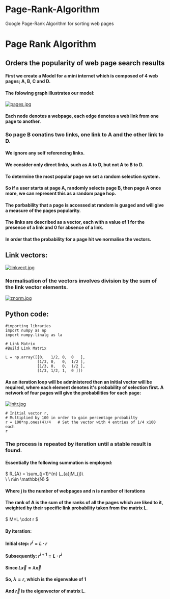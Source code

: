 # Page-Rank-Algorithm
Google Page-Rank Algorithm for sorting web pages

# Page Rank Algorithm
## Orders the popularity of web page search results
#### First we create a Model for a mini internet which is composed of 4 web pages; A, B, C and D.
#### The folowing graph illustrates our model:
[![pages.jpg](https://i.postimg.cc/6TJT6Yh5/pages.jpg)](https://postimg.cc/XBLnQKhT)
#### Each node denotes a webpage, each edge denotes a web link from one page to another.
### So page B conatins two links, one link to A and the other link to D.
#### We ignore any self referencing links.
#### We consider only direct links, such as A to D, but not A to B to D.

#### To determine the most popular page we set a random selection system.
#### So if a user starts at page A, randomly selects page B, then page A once more, we can represent this as a random page hop.
#### The porbability that a page is accessed at random is guaged and will give a measure of the pages popularity.
#### The links are described as a vector, each with a value of 1 for the presence of a link and 0 for absence of a link.
#### In order that the probability for a page hit we normalise the vectors.

## Link vectors:
[![linkvect.jpg](https://i.postimg.cc/pdhTjw1X/linkvect.jpg)](https://postimg.cc/GBRdw5CZ)

### Normalisation of the vectors involves division by the sum of the link vector elements.

[![znorm.jpg](https://i.postimg.cc/Y9RJC9f4/znorm.jpg)](https://postimg.cc/MMcsszLx)


## Python code:
```
#importing libraries
import numpy as np
import numpy.linalg as la
```
```
# Link Matrix
#Build Link Matrix

L = np.array([[0,   1/2, 0,  0   ],
              [1/3, 0,   0,  1/2 ],
              [1/3, 0,   0,  1/2 ],
              [1/3, 1/2, 1,  0 ]])
```

#### As an iteration loop will be administered then an initial vector will be required, where each element denotes it's probability of selection first. A network of four pages will give the probabilities for each page:
[![initr.jpg](https://i.postimg.cc/fTcgzkzM/initr.jpg)](https://postimg.cc/dL09nsZf)

```
# Initial vector r,
# Multiplied by 100 in order to gain percentage probabilty
r = 100*np.ones(4)/4   # Set the vector with 4 entries of 1/4 x100 each
r    
```

### The process is repeated by iteration until a stable result is found.
#### Essentially the following summation is employed:
$
R_{A} = \sum_{j=1}^{n}  L_{a}jM_{j}\   
\\
\\
n\in \mathbb{N}
$
#### Where j is the number of webpages and n is number of iterations

#### The rank of A is the sum of the ranks of all the pages which are liked to it, weighted by their specific link probability taken from the matrix L.
$
M=L \cdot r
$

#### By iteration: 
#### Initial step:             $r^{i}=L\cdot r$
#### Subsequently:       $r^{i+1}=L\cdot r^{i}$

#### Since $L\vec{x}=\lambda\vec{x}$
#### So, $\lambda = r$, which is the eigenvalue of 1
#### And $\vec{r}$ is the eigenvector of matrix L.

